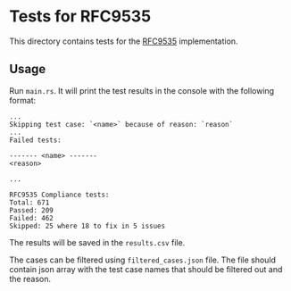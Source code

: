# Tests for RFC9535

This directory contains tests for the [RFC9535](https://www.rfc-editor.org/info/rfc9535) implementation.

## Usage
Run  `main.rs`.
It will print the test results in the console with the following format:
```
...
Skipping test case: `<name>` because of reason: `reason`
...
Failed tests:

------- <name> -------
<reason>

...

RFC9535 Compliance tests:
Total: 671
Passed: 209
Failed: 462
Skipped: 25 where 18 to fix in 5 issues

```

The results will be saved in the `results.csv` file.

The cases can be filtered using `filtered_cases.json` file. 
The file should contain json array with the test case names that should be filtered out and the reason.
